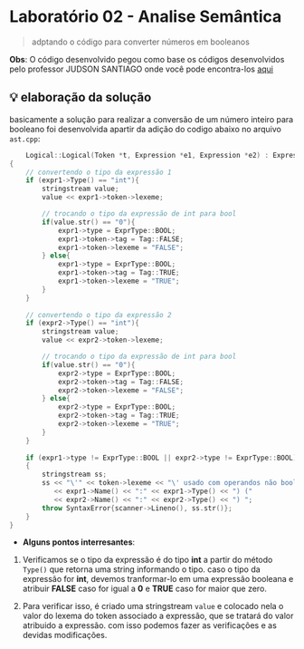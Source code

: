 # Laboratório 02 - Analise Semântica

> adptando o código para converter números em booleanos

**Obs**: O código desenvolvido pegou como base os códigos desenvolvidos pelo professor JUDSON SANTIAGO onde você pode encontra-los [aqui](https://github.com/JudsonSS/Compiladores)

## 💡 elaboração da solução

basicamente a solução para realizar a conversão de um número inteiro para booleano foi desenvolvida apartir da adição do codigo abaixo no arquivo `ast.cpp`:

```c++
    Logical::Logical(Token *t, Expression *e1, Expression *e2) : Expression(NodeType::LOG, ExprType::BOOL, t), expr1(e1), expr2(e2)
{
    // convertendo o tipo da expressão 1
    if (expr1->Type() == "int"){
        stringstream value;
        value << expr1->token->lexeme;

        // trocando o tipo da expressão de int para bool
        if(value.str() == "0"){
            expr1->type = ExprType::BOOL;
            expr1->token->tag = Tag::FALSE;
            expr1->token->lexeme = "FALSE";
        } else{
            expr1->type = ExprType::BOOL;
            expr1->token->tag = Tag::TRUE;
            expr1->token->lexeme = "TRUE";
        } 
    }
    
    // convertendo o tipo da expressão 2
    if (expr2->Type() == "int"){
        stringstream value;
        value << expr2->token->lexeme;

        // trocando o tipo da expressão de int para bool
        if(value.str() == "0"){
            expr2->type = ExprType::BOOL;
            expr2->token->tag = Tag::FALSE;
            expr2->token->lexeme = "FALSE";
        } else{
            expr2->type = ExprType::BOOL;
            expr2->token->tag = Tag::TRUE;
            expr2->token->lexeme = "TRUE";
        }
    }
    
    if (expr1->type != ExprType::BOOL || expr2->type != ExprType::BOOL)
    {
        stringstream ss;
        ss << "\'" << token->lexeme << "\' usado com operandos não booleanos ("
           << expr1->Name() << ":" << expr1->Type() << ") ("
           << expr2->Name() << ":" << expr2->Type() << ") ";
        throw SyntaxError{scanner->Lineno(), ss.str()};
    }
}
```

- **Alguns pontos interresantes**:

1. Verificamos se o tipo da expressão é do tipo **int** a partir do método `Type()` que retorna uma string informando o tipo. caso o tipo da expressão for **int**, devemos tranformar-lo em uma expressão booleana e atribuir **FALSE** caso for igual a **0** e **TRUE** caso for maior que zero.

2. Para verificar isso, é criado uma stringstream `value` e colocado nela o valor do lexema do token associado a expressão, que se tratará do valor atribuido a expressão. com isso podemos fazer as verificações e as devidas modificações. 